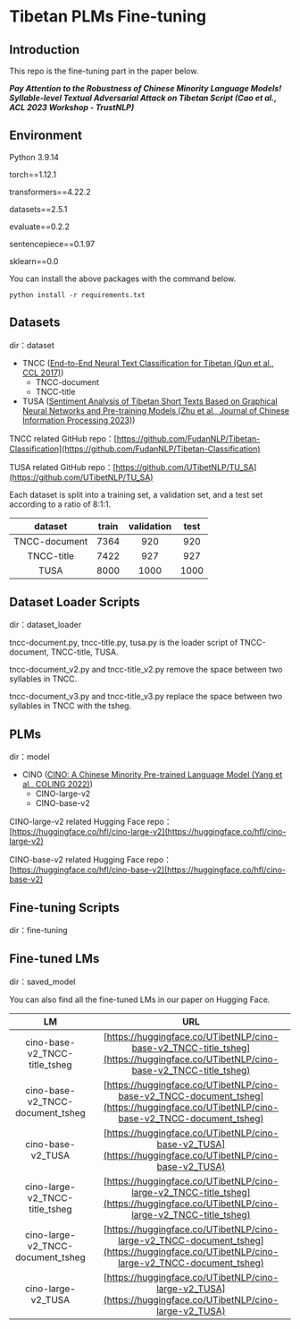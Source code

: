 # Tibetan PLMs Fine-tuning

## Introduction

This repo is the fine-tuning part in the paper below.

***Pay Attention to the Robustness of Chinese Minority Language Models! Syllable-level Textual Adversarial Attack on Tibetan Script (Cao et al., ACL 2023 Workshop - TrustNLP)***

## Environment

Python 3.9.14

torch==1.12.1

transformers==4.22.2

datasets==2.5.1

evaluate==0.2.2

sentencepiece==0.1.97

sklearn==0.0

You can install the above packages with the command below.

```
python install -r requirements.txt
```

## Datasets

dir：dataset

- TNCC ([End-to-End Neural Text Classification for Tibetan (Qun et al., CCL 2017)](http://www.cips-cl.org/static/anthology/CCL-2017/CCL-17-104.pdf))
    - TNCC-document
    - TNCC-title
- TUSA ([Sentiment Analysis of Tibetan Short Texts Based on Graphical Neural Networks and Pre-training Models (Zhu et al., Journal of Chinese Information Processing 2023)](http://jcip.cipsc.org.cn/CN/Y2023/V37/I2/71))

TNCC related GitHub repo：[https://github.com/FudanNLP/Tibetan-Classification](https://github.com/FudanNLP/Tibetan-Classification)

TUSA related GitHub repo：[https://github.com/UTibetNLP/TU_SA](https://github.com/UTibetNLP/TU_SA)

Each dataset is split into a training set, a validation set, and a test set according to a ratio of 8:1:1.

|     dataset     |   train    | validation |    test    |
|:---------------:|:----------:|:----------:|:----------:|
|  TNCC-document  |    7364    |    920     |    920     |
|   TNCC-title    |    7422    |    927     |    927     |
|      TUSA       |    8000    |    1000    |    1000    |

## Dataset Loader Scripts

dir：dataset_loader

tncc-document.py, tncc-title.py, tusa.py is the loader script of TNCC-document, TNCC-title, TUSA.

tncc-document_v2.py and tncc-title_v2.py remove the space between two syllables in TNCC.

tncc-document_v3.py and tncc-title_v3.py replace the space between two syllables in TNCC with the tsheg.

## PLMs

dir：model

- CINO ([CINO: A Chinese Minority Pre-trained Language Model (Yang et al., COLING 2022)](https://aclanthology.org/2022.coling-1.346.pdf))
    - CINO-large-v2
    - CINO-base-v2

CINO-large-v2 related Hugging Face repo：[https://huggingface.co/hfl/cino-large-v2](https://huggingface.co/hfl/cino-large-v2)

CINO-base-v2 related Hugging Face repo：[https://huggingface.co/hfl/cino-base-v2](https://huggingface.co/hfl/cino-base-v2)

## Fine-tuning Scripts

dir：fine-tuning

## Fine-tuned LMs

dir：saved_model

You can also find all the fine-tuned LMs in our paper on Hugging Face.

|                LM                 |                                                                    URL                                                                    |
|:---------------------------------:|:-----------------------------------------------------------------------------------------------------------------------------------------:|
|   cino-base-v2_TNCC-title_tsheg   |     [https://huggingface.co/UTibetNLP/cino-base-v2_TNCC-title_tsheg](https://huggingface.co/UTibetNLP/cino-base-v2_TNCC-title_tsheg)      |
| cino-base-v2_TNCC-document_tsheg  |  [https://huggingface.co/UTibetNLP/cino-base-v2_TNCC-document_tsheg](https://huggingface.co/UTibetNLP/cino-base-v2_TNCC-document_tsheg)   |
|         cino-base-v2_TUSA         |                 [https://huggingface.co/UTibetNLP/cino-base-v2_TUSA](https://huggingface.co/UTibetNLP/cino-base-v2_TUSA)                  |
|  cino-large-v2_TNCC-title_tsheg   |    [https://huggingface.co/UTibetNLP/cino-large-v2_TNCC-title_tsheg](https://huggingface.co/UTibetNLP/cino-large-v2_TNCC-title_tsheg)     |
| cino-large-v2_TNCC-document_tsheg | [https://huggingface.co/UTibetNLP/cino-large-v2_TNCC-document_tsheg](https://huggingface.co/UTibetNLP/cino-large-v2_TNCC-document_tsheg)  |
|        cino-large-v2_TUSA         |                [https://huggingface.co/UTibetNLP/cino-large-v2_TUSA](https://huggingface.co/UTibetNLP/cino-large-v2_TUSA)                 |